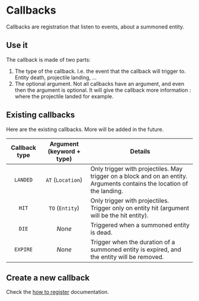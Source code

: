 # Callbacks

Callbacks are registration that listen to events, about a summoned entity.

## Use it

The callback is made of two parts:
1. The type of the callback. I.e. the event that the callback will trigger to. Entity death, projectile landing, ...
2. The optional argument. Not all callbacks have an argument, and even then the argument is optional.
It will give the callback more information : where the projectile landed for example.

## Existing callbacks

Here are the existing callbacks. More will be added in the future.

| Callback type | Argument (keyword + type) | Details                                                                                                                 |
|:-------------:|:-------------------------:|-------------------------------------------------------------------------------------------------------------------------|
|   `LANDED`    |     `AT` (`Location`)     | Only trigger with projectiles. May trigger on a block and on an entity. Arguments contains the location of the landing. |
|     `HIT`     |      `TO` (`Entity`)      | Only trigger with projectiles. Trigger only on entity hit (argument will be the hit entity).                            |
|     `DIE`     |          _None_           | Triggered when a summoned entity is dead.                                                                               |
|   `EXPIRE`    |          _None_           | Trigger when the duration of a summoned entity is expired, and the entity will be removed.                              |

## Create a new callback

Check the [how to register](registries/how_to_register.md#register-a-callback-event) documentation.
